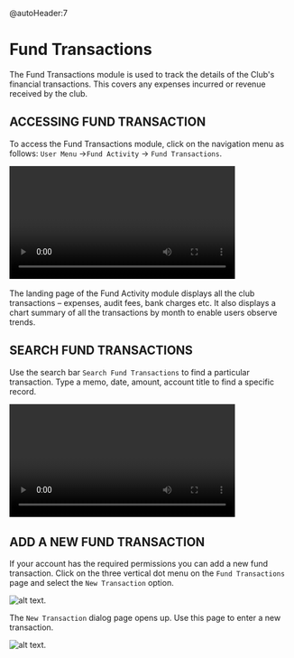 @autoHeader:7
# Fund Transactions
The Fund Transactions module is used to track the details of the Club's financial transactions. This covers any expenses incurred or revenue received by the club. 

## ACCESSING FUND TRANSACTION
To access the Fund Transactions module, click on the navigation menu as follows: `User Menu` ->`Fund Activity` -> `Fund Transactions`.

<video src="static/video/Access_Fund_Transactions.mp4" 
    width="400px" controls autoplay loop>
  <img src="static/images/5.1_Fund_Transactions_Menu.png"/>
</video>

The landing page of the Fund Activity module displays all the club transactions – expenses, audit fees, bank charges etc. It also displays a chart summary of all the transactions by month to enable users observe trends.

## SEARCH FUND TRANSACTIONS 

Use the search bar `Search Fund Transactions` to find a particular transaction. Type a memo, date, amount, account title to find a specific record.

<video src="static/video/Search_Fund_Transactions.mp4" 
    width="400px" controls autoplay loop>
  <img src="static/images/5.3_Fund_Transactions_Search.png"/>
</video>

## ADD A NEW FUND TRANSACTION

If your account has the required permissions you can add a new fund transaction. Click on the three vertical dot menu on the `Fund Transactions` page and select the `New Transaction` option.

![alt text](../static/images/5.4_Add_Fund_Tx_Menu.png "Add Fund Transactions Menu :size=400").

The `New Transaction` dialog page opens up. Use this page to enter a new transaction.

![alt text](../static/images/5.5_Add_Fund_Tx_Page.png "Add Fund Transactions page :size=400").
